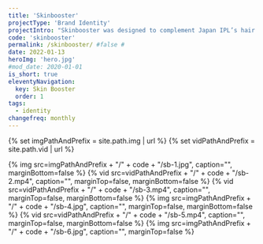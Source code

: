 ```yaml
---
title: 'Skinbooster'
projectType: 'Brand Identity'
projectIntro: "Skinbooster was designed to complement Japan IPL’s hair removal service. The brand identity of simplicity is reflected with minimalistic design elements to bring focus to the product, and simple illustrations overlayed to enchance the concept that skin is \"boosted\". The colour scheme selected was to run parallel to Japan IPL’s style guide.<br><br>The concept behind the product is to give skin an extra boost of hydration is examplified with elements of water to invoke feelings of quenching thrist and soothing parched skin."
code: 'skinbooster'
permalink: /skinbooster/ #false #
date: 2022-01-13
heroImg: 'hero.jpg'
#mod_date: 2020-01-01
is_short: true
eleventyNavigation:
  key: Skin Booster
  order: 1
tags: 
  - identity
changefreq: monthly
---
```

{% set imgPathAndPrefix = site.path.img | url %}
{% set vidPathAndPrefix = site.path.vid | url %}

<!-- ## Marketing Collateral -->

{% img src=imgPathAndPrefix + "/" + code + "/sb-1.jpg", caption="", marginBottom=false %}
{% vid src=vidPathAndPrefix + "/" + code + "/sb-2.mp4", caption="", marginTop=false, marginBottom=false %}
{% vid src=vidPathAndPrefix + "/" + code + "/sb-3.mp4", caption="", marginTop=false, marginBottom=false %}
{% img src=imgPathAndPrefix + "/" + code + "/sb-4.jpg", caption="", marginTop=false, marginBottom=false %}
{% vid src=vidPathAndPrefix + "/" + code + "/sb-5.mp4", caption="", marginTop=false, marginBottom=false %}
{% img src=imgPathAndPrefix + "/" + code + "/sb-6.jpg", caption="", marginTop=false %}